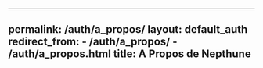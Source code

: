 ----
permalink: /auth/a_propos/
layout: default_auth
redirect_from:
    - /auth/a_propos/
    - /auth/a_propos.html
title: A Propos de Nepthune
----
